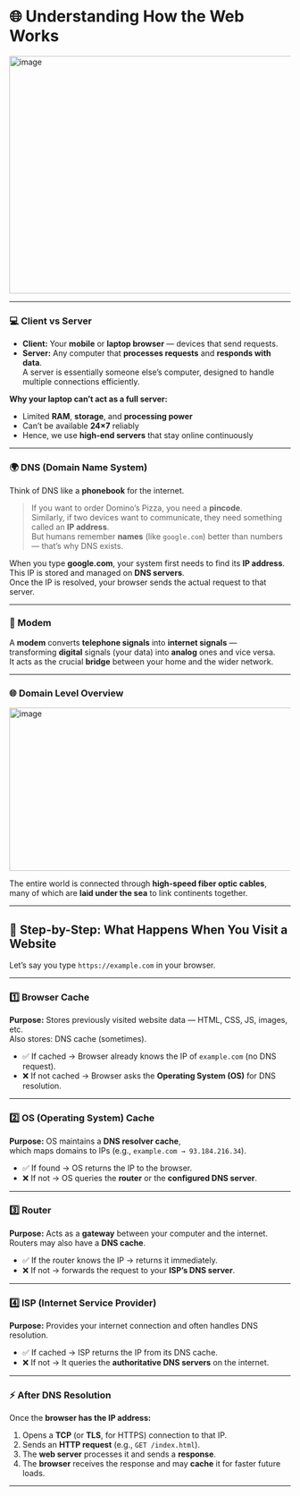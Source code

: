 # 🌐 Understanding How the Web Works

<img width="1263" height="425" alt="image" src="https://github.com/user-attachments/assets/3db1a78e-82f9-4306-b39f-8b5d5370e075" />

---

### 💻 Client vs Server

- **Client:** Your **mobile** or **laptop browser** — devices that send requests.  
- **Server:** Any computer that **processes requests** and **responds with data**.  
  A server is essentially someone else’s computer, designed to handle multiple connections efficiently.

**Why your laptop can’t act as a full server:**
- Limited **RAM**, **storage**, and **processing power**  
- Can’t be available **24×7** reliably  
- Hence, we use **high-end servers** that stay online continuously  

---

### 🌍 DNS (Domain Name System)

Think of DNS like a **phonebook** for the internet.

> If you want to order Domino’s Pizza, you need a **pincode**.  
> Similarly, if two devices want to communicate, they need something called an **IP address**.  
> But humans remember **names** (like `google.com`) better than numbers — that’s why DNS exists.

When you type **google.com**, your system first needs to find its **IP address**.  
This IP is stored and managed on **DNS servers**.  
Once the IP is resolved, your browser sends the actual request to that server.

---

### 📶 Modem

A **modem** converts **telephone signals** into **internet signals** —  
transforming **digital** signals (your data) into **analog** ones and vice versa.  
It acts as the crucial **bridge** between your home and the wider network.

---

### 🌐 Domain Level Overview

<img width="809" height="292" alt="image" src="https://github.com/user-attachments/assets/b2840bd7-b65b-4475-9b23-2ab23b5eed69" />

The entire world is connected through **high-speed fiber optic cables**,  
many of which are **laid under the sea** to link continents together.

---

## 🧭 Step-by-Step: What Happens When You Visit a Website

Let’s say you type `https://example.com` in your browser.

---

### 1️⃣ Browser Cache

**Purpose:** Stores previously visited website data — HTML, CSS, JS, images, etc.  
Also stores: DNS cache (sometimes).  

- ✅ If cached → Browser already knows the IP of `example.com` (no DNS request).  
- ❌ If not cached → Browser asks the **Operating System (OS)** for DNS resolution.

---

### 2️⃣ OS (Operating System) Cache

**Purpose:** OS maintains a **DNS resolver cache**,  
which maps domains to IPs (e.g., `example.com → 93.184.216.34`).

- ✅ If found → OS returns the IP to the browser.  
- ❌ If not → OS queries the **router** or the **configured DNS server**.

---

### 3️⃣ Router

**Purpose:** Acts as a **gateway** between your computer and the internet.  
Routers may also have a **DNS cache**.

- ✅ If the router knows the IP → returns it immediately.  
- ❌ If not → forwards the request to your **ISP’s DNS server**.

---

### 4️⃣ ISP (Internet Service Provider)

**Purpose:** Provides your internet connection and often handles DNS resolution.

- ✅ If cached → ISP returns the IP from its DNS cache.  
- ❌ If not → It queries the **authoritative DNS servers** on the internet.

---

### ⚡ After DNS Resolution

Once the **browser has the IP address:**

1. Opens a **TCP** (or **TLS**, for HTTPS) connection to that IP.  
2. Sends an **HTTP request** (e.g., `GET /index.html`).  
3. The **web server** processes it and sends a **response**.  
4. The **browser** receives the response and may **cache** it for faster future loads.

---
